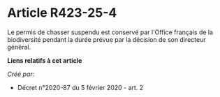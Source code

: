 # Article R423-25-4

Le permis de chasser suspendu est conservé par l'Office français de la biodiversité pendant la durée prévue par la décision
de son directeur général.

**Liens relatifs à cet article**

_Créé par_:

  - Décret n°2020-87 du 5 février 2020 - art. 2
